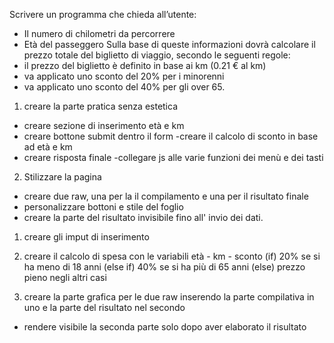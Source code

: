 <!-- COSA SVOLGERE -->

Scrivere un programma che chieda all’utente:
- Il numero di chilometri da percorrere
- Età del passeggero
Sulla base di queste informazioni dovrà calcolare il prezzo totale del biglietto di viaggio, secondo le seguenti regole:
- il prezzo del biglietto è definito in base ai km (0.21 € al km)
- va applicato uno sconto del 20% per i minorenni
- va applicato uno sconto del 40% per gli over 65.


<!-- SVOLGIMENTO IN LINGUA UMANA -->
1) creare la parte pratica senza estetica
 - creare sezione di inserimento età e km
 - creare bottone submit dentro il form
 -creare il calcolo di sconto in base ad età e km
 - creare risposta finale
 -collegare js alle varie funzioni dei menù e dei tasti

 2) Stilizzare la pagina
 - creare due raw, una per la il compilamento e una per il risultato finale
 - personalizzare bottoni e stile del foglio
 - creare la parte del risultato invisibile fino all' invio dei dati.


 <!-- SVOLGIMENTO LOGICO -->
 1) creare gli imput di inserimento

 2) creare il calcolo di spesa con le variabili età - km - sconto
    (if)       20% se si ha meno di 18 anni
    (else if)  40% se si ha più di 65 anni
    (else)    prezzo pieno negli altri casi

 3) creare la parte grafica per le due raw inserendo la parte compilativa in uno 
    e la parte del risultato nel secondo

   - rendere visibile la seconda parte solo dopo aver elaborato il risultato
 